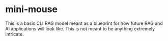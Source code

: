 # mini-mouse
This is a basic CLI RAG model meant as a blueprint for how future RAG and AI applications will look like. This is not meant to be anything extremely intricate.
